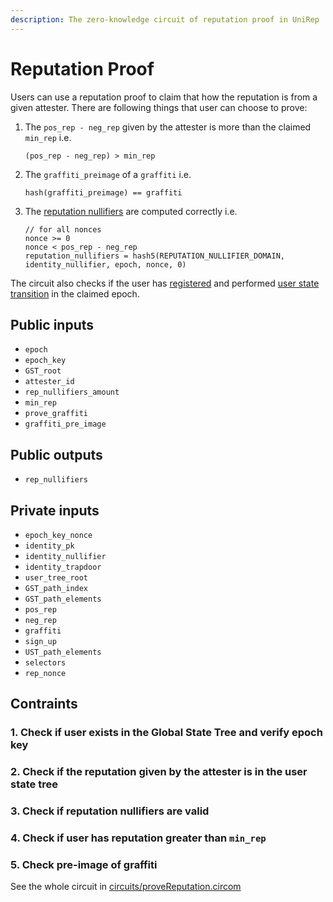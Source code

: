 ```yaml
---
description: The zero-knowledge circuit of reputation proof in UniRep
---
```


# Reputation Proof

Users can use a reputation proof to claim that how the reputation is from a given attester. There are following things that user can choose to prove:

1.  The `pos_rep - neg_rep` given by the attester is more than the claimed `min_rep` i.e.

    ```
    (pos_rep - neg_rep) > min_rep
    ```
2.  The `graffiti_preimage` of a `graffiti` i.e.

    ```
    hash(graffiti_preimage) == graffiti
    ```
3.  The [reputation nullifiers](../terms-definitions/nullifiers.md#reputation-nullifiers) are computed correctly i.e.

    ```
    // for all nonces
    nonce >= 0
    nonce < pos_rep - neg_rep
    reputation_nullifiers = hash5(REPUTATION_NULLIFIER_DOMAIN, identity_nullifier, epoch, nonce, 0)
    ```

The circuit also checks if the user has [registered](https://github.com/vivianjeng/UniRep/blob/git-book/introduction/README.md#1.-registration) and performed [user state transition](../terms-definitions/user-state-transition.md) in the claimed epoch.

## Public inputs

* `epoch`
* `epoch_key`
* `GST_root`
* `attester_id`
* `rep_nullifiers_amount`
* `min_rep`
* `prove_graffiti`
* `graffiti_pre_image`

## Public outputs

* `rep_nullifiers`

## Private inputs

* `epoch_key_nonce`
* `identity_pk`
* `identity_nullifier`
* `identity_trapdoor`
* `user_tree_root`
* `GST_path_index`
* `GST_path_elements`
* `pos_rep`
* `neg_rep`
* `graffiti`
* `sign_up`
* `UST_path_elements`
* `selectors`
* `rep_nonce`

## Contraints

### 1. Check if user exists in the Global State Tree and verify epoch key

### 2. Check if the reputation given by the attester is in the user state tree

### 3. Check if reputation nullifiers are valid

### 4. Check if user has reputation greater than `min_rep`

### 5. Check pre-image of graffiti

See the whole circuit in [circuits/proveReputation.circom](https://github.com/appliedzkp/UniRep/blob/7e5cf425242134f73b6131778549b6039ea20a9b/circuits/proveReputation.circom)
